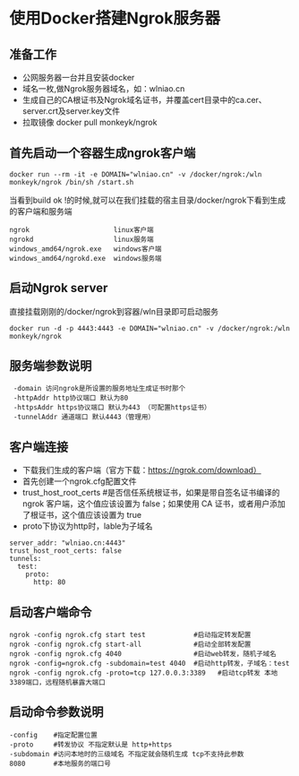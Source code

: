 # 使用Docker搭建Ngrok服务器

## 准备工作
* 公网服务器一台并且安装docker
* 域名一枚,做Ngrok服务器域名，如：wlniao.cn
* 生成自己的CA根证书及Ngrok域名证书，并覆盖cert目录中的ca.cer、server.crt及server.key文件
* 拉取镜像 docker pull monkeyk/ngrok

## 首先启动一个容器生成ngrok客户端
```linux
docker run --rm -it -e DOMAIN="wlniao.cn" -v /docker/ngrok:/wln monkeyk/ngrok /bin/sh /start.sh
```
当看到build ok !的时候,就可以在我们挂载的宿主目录/docker/ngrok下看到生成的客户端和服务端

```
ngrok                     linux客户端
ngrokd                    linux服务端
windows_amd64/ngrok.exe   windows客户端
windows_amd64/ngrokd.exe  windows服务端
```

## 启动Ngrok server
直接挂载刚刚的/docker/ngrok到容器/wln目录即可启动服务
```linux
docker run -d -p 4443:4443 -e DOMAIN="wlniao.cn" -v /docker/ngrok:/wln monkeyk/ngrok
```

## 服务端参数说明
```
 -domain 访问ngrok是所设置的服务地址生成证书时那个
 -httpAddr http协议端口 默认为80
 -httpsAddr https协议端口 默认为443 （可配置https证书）
 -tunnelAddr 通道端口 默认4443（管理用）
```

## 客户端连接
* 下载我们生成的客户端（官方下载：https://ngrok.com/download）
* 首先创建一个ngrok.cfg配置文件
* trust_host_root_certs #是否信任系统根证书，如果是带自签名证书编译的 ngrok 客户端，这个值应该设置为 false；如果使用 CA 证书，或者用户添加了根证书，这个值应该设置为 true
* proto下协议为http时，lable为子域名
```
server_addr: "wlniao.cn:4443"
trust_host_root_certs: false
tunnels:
  test:
    proto:
      http: 80
```

## 启动客户端命令
```
ngrok -config ngrok.cfg start test            #启动指定转发配置
ngrok -config ngrok.cfg start-all             #启动全部转发配置
ngrok -config ngrok.cfg 4040                  #启动web转发，随机子域名
ngrok -config=ngrok.cfg -subdomain=test 4040  #启动http转发，子域名：test
ngrok -config ngrok.cfg -proto=tcp 127.0.0.3:3389   #启动tcp转发 本地3389端口，远程随机暴露大端口
```
## 启动命令参数说明
```
-config    #指定配置位置
-proto     #转发协议 不指定默认是 http+https
-subdomain #访问本地时的三级域名 不指定就会随机生成 tcp不支持此参数
8080       #本地服务的端口号
```
